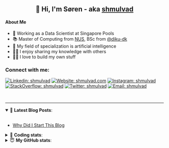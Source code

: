 <h2 align="center">
	👋 Hi, I'm Søren - aka <a href="https://shmulvad.com">shmulvad</a>
</h2>

#### About Me
- 🤖 Working as a Data Scientist at Singapore Pools
- 📚 Master of Computing from [NUS], BSc from [@diku-dk]
- 🧠 My field of specialization is artificial intelligence
- 👨‍🏫 I enjoy sharing my knowledge with others
- 👨‍💻 I love to build my own stuff

### Connect with me:

[![Linkedin: shmulvad](https://img.shields.io/badge/shmulvad-blue?style=flat&logo=Linkedin&logoColor=white)][linkedin]
[![Website: shmulvad.com](https://img.shields.io/badge/shmulvad.com-47CCCC?&style=flat&logo=Google-Chrome&logoColor=white)][website]
[![Instagram: shmulvad](https://img.shields.io/badge/-@shmulvad-purple?style=flat&logo=Instagram&logoColor=white)][instagram]
[![StackOverflow: shmulvad](https://img.shields.io/badge/shmulvad-FE7A16?style=flat&logo=stack-overflow&logoColor=white)][stackOverflow]
[![Twitter: shmulvad](https://img.shields.io/badge/@shmulvad-1ca0f1?style=flat&logo=twitter&logoColor=white)][twitter]
[![Email: shmulvad](https://img.shields.io/badge/shmulvad-D14836?style=flat&logo=gmail&logoColor=white)][mail]

<br />

---

<details open>
 <summary>📕 <b>Latest Blog Posts</b>: </summary>

<br>

<!-- BLOG-POST-LIST:START -->
- [Why Did I Start This Blog](https://shmulvad.com/blog/why-did-start-this-blog)
<!-- BLOG-POST-LIST:END -->

</details>

<!-- --- -->

<details>
 <summary>🤖 <b>Coding stats</b>: </summary>

<br>

NOTE: Doesn't track coding at work or work done in environments such as Jupyter Notebooks.

<!--START_SECTION:waka-->
![Code Time](http://img.shields.io/badge/Code%20Time-0%20secs-blue)

**I'm a Night 🦉** 

```text
🌞 Morning    99 commits     ██░░░░░░░░░░░░░░░░░░░░░░░   10.2% 
🌆 Daytime    319 commits    ████████░░░░░░░░░░░░░░░░░   32.85% 
🌃 Evening    369 commits    █████████░░░░░░░░░░░░░░░░   38.0% 
🌙 Night      184 commits    ████░░░░░░░░░░░░░░░░░░░░░   18.95%

```


📊 **This Week I Spent My Time On** 

```text
💬 Programming Languages: 
Other                    1 hr 59 mins        ███████████████░░░░░░░░░░   63.33% 
Markdown                 42 mins             █████░░░░░░░░░░░░░░░░░░░░   22.65% 
Python                   25 mins             ███░░░░░░░░░░░░░░░░░░░░░░   13.31% 
XML                      0 secs              ░░░░░░░░░░░░░░░░░░░░░░░░░   0.49% 
Bash                     0 secs              ░░░░░░░░░░░░░░░░░░░░░░░░░   0.08%

🔥 Editors: 
Zsh                      1 hr 18 mins        ██████████░░░░░░░░░░░░░░░   41.7% 
VS Code                  1 hr 6 mins         ████████░░░░░░░░░░░░░░░░░   35.48% 
Sublime Text             43 mins             █████░░░░░░░░░░░░░░░░░░░░   22.82%

🐱‍💻 Projects: 
Unknown Project          1 hr 19 mins        ██████████░░░░░░░░░░░░░░░   42.1% 
Terminal                 1 hr 14 mins        ██████████░░░░░░░░░░░░░░░   39.66% 
company-scrapers         19 mins             ██░░░░░░░░░░░░░░░░░░░░░░░   10.23% 
validator-gui            6 mins              ░░░░░░░░░░░░░░░░░░░░░░░░░   3.38% 
overvaagning-admin       3 mins              ░░░░░░░░░░░░░░░░░░░░░░░░░   1.71%

```


 Last Updated on 10/06/2022 18:49:43 UTC
<!--END_SECTION:waka-->

</details>

<!-- --- -->

<details>
 <summary>😇 <b>My GitHub stats</b>: </summary>

<br>

<img align="left" alt="shmulvad's Github Stats" src="https://github-readme-stats.vercel.app/api?username=shmulvad&show_icons=true&hide_border=true" />

</details>



[website]: https://shmulvad.com
[twitter]: https://twitter.com/shmulvad
[linkedin]: https://linkedin.com/in/shmulvad
[instagram]: https://instagram.com/shmulvad
[stackOverflow]: https://stackoverflow.com/users/9248793/shmulvad
[mail]: mailto:shmulvad@gmail.com
[@diku-dk]: https://github.com/diku-dk
[github]: https://github.com/shmulvad
[NUS]: https://www.nus.edu.sg
